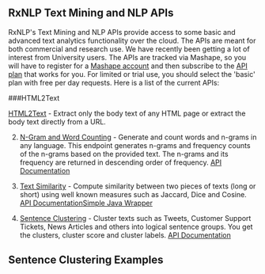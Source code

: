 
## RxNLP Text Mining and NLP APIs

RxNLP's Text Mining and NLP APIs provide access to some basic and advanced text analytics functionality over the cloud. The APIs are meant for both commercial and research use. We have recently been getting a lot of interest from University users. The APIs are tracked via Mashape, so you will have to register for a [Mashape account](http://www.mashape.com) and then subscribe to the [API plan](https://market.mashape.com/rxnlp/text-mining-and-nlp/pricing) that works for you. For limited or trial use, you should select the 'basic' plan with free per day requests. Here is a list of the current APIs:

###HTML2Text

[HTML2Text](https://market.mashape.com/rxnlp/text-mining-and-nlp#1-html2text) - Extract only the body text of any HTML page or extract the body text directly from a URL.

2. [N-Gram and Word Counting](https://market.mashape.com/rxnlp/text-mining-and-nlp/#3-ngramcounter) - Generate and count words and n-grams in any language. This endpoint generates n-grams and frequency counts of the n-grams based on the provided text. The n-grams and its frequency are returned in descending order of frequency. [API Documentation](http://www.rxnlp.com/api-reference/n-gram-and-word-counter-api-reference/)

3. [Text Similarity](https://market.mashape.com/rxnlp/text-mining-and-nlp/#2-textsimilarity) - Compute similarity between two pieces of texts (long or short) using well known measures such as Jaccard, Dice and Cosine. [API Documentation](http://www.rxnlp.com/api-reference/text-similarity-api-reference/)[Simple Java Wrapper](https://github.com/RxNLP/text-mining-and-nlp/tree/master/java)

4. [Sentence Clustering](https://market.mashape.com/rxnlp/text-mining-and-nlp/#cluster-chunk-of-text) - Cluster texts such as Tweets, Customer Support Tickets, News Articles and others into logical sentence groups. You get the clusters, cluster score and cluster labels. [API Documentation](http://www.rxnlp.com/api-reference/cluster-sentences-api-reference/)


## Sentence Clustering Examples
